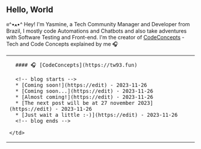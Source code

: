 ## Hello, World
ฅ^•ﻌ•^ Hey! I'm Yasmine, a Tech Community Manager and Developer from Brazil, I mostly code Automations and Chatbots and also take adventures with Software Testing and Front-end. 
I'm the creator of [CodeConcepts](https://github.com/YasmineMaria/CodeConcepts.git) - Tech and Code Concepts explained by me 🎧

<table width="960">
  <tr>
    <td valign="top" width="50%">
    
      #### 🎧 [CodeConcepts](https://tw93.fun)

      <!-- blog starts -->
      * [Coming soon!](https://edit) - 2023-11-26
      * [Coming soon...](https://edit) - 2023-11-26
      * [Almost coming!](https://edit) - 2023-11-26
      * [The next post will be at 27 november 2023](https://edit) - 2023-11-26
      * [Just wait a little :-)](https://edit) - 2023-11-26
      <!-- blog ends -->
      
    </td>
  </tr>
</table>



